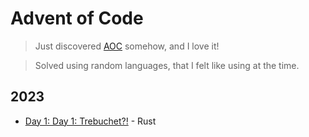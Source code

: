 # Advent of Code 
> Just discovered [AOC](https://adventofcode.com/) somehow, and I love it!

> Solved using random languages,  that I felt like using at the time.

## 2023 
- [Day 1: Day 1: Trebuchet?!](2023/day1/src/main.rs) - Rust